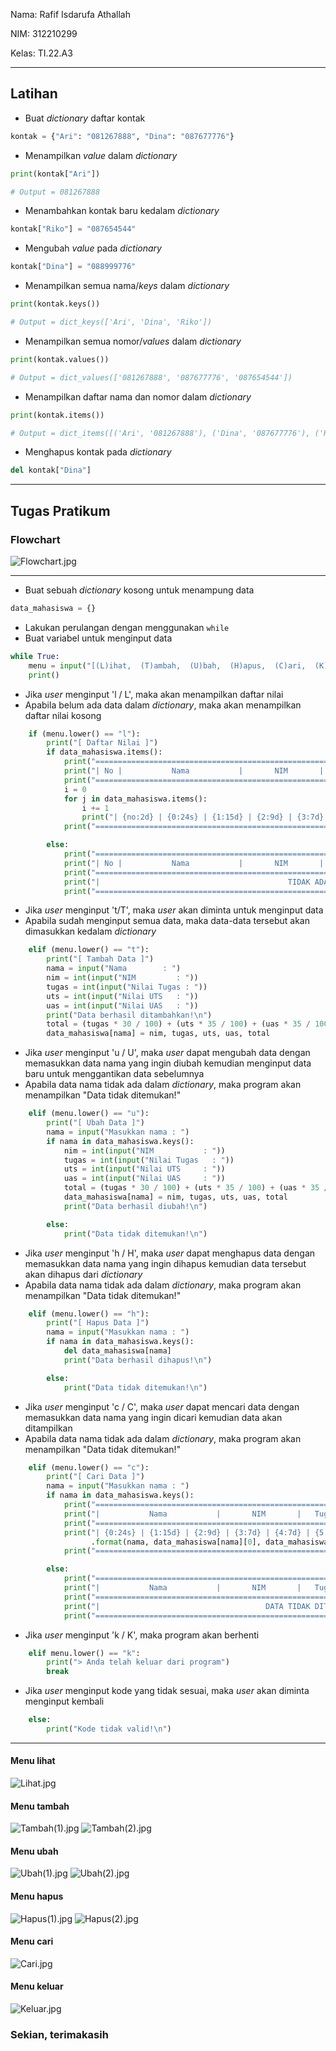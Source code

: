 Nama: Rafif Isdarufa Athallah

NIM: 312210299

Kelas: TI.22.A3

---

## Latihan

- Buat *dictionary* daftar kontak

```python
kontak = {"Ari": "081267888", "Dina": "087677776"}
```

- Menampilkan *value* dalam *dictionary*

```python
print(kontak["Ari"])

# Output = 081267888
```

- Menambahkan kontak baru kedalam *dictionary*

```python
kontak["Riko"] = "087654544"
```

- Mengubah *value* pada *dictionary*

```python
kontak["Dina"] = "088999776"
```

- Menampilkan semua nama/*keys* dalam *dictionary*

```python
print(kontak.keys())

# Output = dict_keys(['Ari', 'Dina', 'Riko'])
```

- Menampilkan semua nomor/*values* dalam *dictionary*

```python
print(kontak.values())

# Output = dict_values(['081267888', '087677776', '087654544'])
```

- Menampilkan daftar nama dan nomor dalam *dictionary*

```python
print(kontak.items())

# Output = dict_items([('Ari', '081267888'), ('Dina', '087677776'), ('Riko', '087654544')])
```

- Menghapus kontak pada *dictionary*

```python
del kontak["Dina"]
```

---

## Tugas Pratikum

### Flowchart

![Flowchart.jpg](https://github.com/zangetsuuuu/Pratikum6/blob/e7a1f99d32a1168920b0fda98ae3b8e5045cc7a0/gambar/Flowchart.jpg)

---

- Buat sebuah *dictionary* kosong untuk menampung data

```python
data_mahasiswa = {}
```

- Lakukan perulangan dengan menggunakan `while`
- Buat variabel untuk menginput data

```python
while True:
    menu = input("[(L)ihat,  (T)ambah,  (U)bah,  (H)apus,  (C)ari,  (K)eluar]: ")
    print()
```

- Jika *user* menginput 'l / L', maka akan menampilkan daftar nilai
- Apabila belum ada data dalam *dictionary*, maka akan menampilkan daftar nilai kosong

```python
    if (menu.lower() == "l"):
        print("[ Daftar Nilai ]")
        if data_mahasiswa.items():
            print("=====================================================================================================")
            print("| No |           Nama           |       NIM       |   Tugas   |   UTS   |   UAS   |   Nilai Akhir   |")
            print("=====================================================================================================")
            i = 0
            for j in data_mahasiswa.items():
                i += 1
                print("| {no:2d} | {0:24s} | {1:15d} | {2:9d} | {3:7d} | {4:7d} | {5:15f} |".format(j[0], j[1][0], j[1][1], j[1][2], j[1][3], j[1][4], no=i))
            print("=====================================================================================================\n")

        else:
            print("=====================================================================================================")
            print("| No |           Nama           |       NIM       |   Tugas   |   UTS   |   UAS   |   Nilai Akhir   |")
            print("=====================================================================================================")
            print("|                                          TIDAK ADA DATA                                           |")
            print("=====================================================================================================\n")
```

- Jika *user* menginput 't/T', maka *user* akan diminta untuk menginput data
- Apabila sudah menginput semua data, maka data-data tersebut akan dimasukkan kedalam *dictionary*

```python
    elif (menu.lower() == "t"):
        print("[ Tambah Data ]")
        nama = input("Nama        : ")
        nim = int(input("NIM         : "))
        tugas = int(input("Nilai Tugas : "))
        uts = int(input("Nilai UTS   : "))
        uas = int(input("Nilai UAS   : "))
        print("Data berhasil ditambahkan!\n")
        total = (tugas * 30 / 100) + (uts * 35 / 100) + (uas * 35 / 100)
        data_mahasiswa[nama] = nim, tugas, uts, uas, total
```

- Jika *user* menginput 'u / U', maka *user* dapat mengubah data dengan memasukkan data nama yang ingin diubah kemudian menginput data baru untuk menggantikan data sebelumnya
- Apabila data nama tidak ada dalam *dictionary*, maka program akan menampilkan "Data tidak ditemukan!"

```python
    elif (menu.lower() == "u"):
        print("[ Ubah Data ]")
        nama = input("Masukkan nama : ")
        if nama in data_mahasiswa.keys():
            nim = int(input("NIM           : "))
            tugas = int(input("Nilai Tugas   : "))
            uts = int(input("Nilai UTS     : "))
            uas = int(input("Nilai UAS     : "))
            total = (tugas * 30 / 100) + (uts * 35 / 100) + (uas * 35 / 100)
            data_mahasiswa[nama] = nim, tugas, uts, uas, total
            print("Data berhasil diubah!\n")

        else:
            print("Data tidak ditemukan!\n")
```

- Jika *user* menginput 'h / H', maka *user* dapat menghapus data dengan memasukkan data nama yang ingin dihapus kemudian data tersebut akan dihapus dari *dictionary*
- Apabila data nama tidak ada dalam *dictionary*, maka program akan menampilkan "Data tidak ditemukan!"

```python
    elif (menu.lower() == "h"):
        print("[ Hapus Data ]")
        nama = input("Masukkan nama : ")
        if nama in data_mahasiswa.keys():
            del data_mahasiswa[nama]
            print("Data berhasil dihapus!\n")

        else:
            print("Data tidak ditemukan!\n")
```

- Jika *user* menginput 'c / C', maka *user* dapat mencari data dengan memasukkan data nama yang ingin dicari kemudian data akan ditampilkan
- Apabila data nama tidak ada dalam *dictionary*, maka program akan menampilkan "Data tidak ditemukan!"

```python
    elif (menu.lower() == "c"):
        print("[ Cari Data ]")
        nama = input("Masukkan nama : ")
        if nama in data_mahasiswa.keys():
            print("================================================================================================")
            print("|           Nama           |       NIM       |   Tugas   |   UTS   |   UAS   |   Nilai Akhir   |")
            print("================================================================================================")
            print("| {0:24s} | {1:15d} | {2:9d} | {3:7d} | {4:7d} | {5:15f} |"
                  .format(nama, data_mahasiswa[nama][0], data_mahasiswa[nama][1], data_mahasiswa[nama][2], data_mahasiswa[nama][3], data_mahasiswa[nama][4]))
            print("================================================================================================\n")

        else:
            print("================================================================================================")
            print("|           Nama           |       NIM       |   Tugas   |   UTS   |   UAS   |   Nilai Akhir   |")
            print("================================================================================================")
            print("|                                     DATA TIDAK DITEMUKAN                                     |")
            print("================================================================================================\n")
```

- Jika *user* menginput 'k / K', maka program akan berhenti

```python
    elif menu.lower() == "k":
        print("> Anda telah keluar dari program")
        break
```

- Jika *user* menginput kode yang tidak sesuai, maka *user* akan diminta menginput kembali

```python
    else:
        print("Kode tidak valid!\n")
```

---

#### Menu lihat

![Lihat.jpg](https://github.com/zangetsuuuu/Pratikum6/blob/e7a1f99d32a1168920b0fda98ae3b8e5045cc7a0/gambar/Lihat.jpg)

#### Menu tambah

![Tambah(1).jpg](https://github.com/zangetsuuuu/Pratikum6/blob/e7a1f99d32a1168920b0fda98ae3b8e5045cc7a0/gambar/Tambah(1).jpg)
![Tambah(2).jpg](https://github.com/zangetsuuuu/Pratikum6/blob/e7a1f99d32a1168920b0fda98ae3b8e5045cc7a0/gambar/Tambah(2).jpg)

#### Menu ubah

![Ubah(1).jpg](https://github.com/zangetsuuuu/Pratikum6/blob/e7a1f99d32a1168920b0fda98ae3b8e5045cc7a0/gambar/Ubah(1).jpg)
![Ubah(2).jpg](https://github.com/zangetsuuuu/Pratikum6/blob/e7a1f99d32a1168920b0fda98ae3b8e5045cc7a0/gambar/Ubah(2).jpg)

#### Menu hapus

![Hapus(1).jpg](https://github.com/zangetsuuuu/Pratikum6/blob/e7a1f99d32a1168920b0fda98ae3b8e5045cc7a0/gambar/Hapus(1).jpg)
![Hapus(2).jpg](https://github.com/zangetsuuuu/Pratikum6/blob/e7a1f99d32a1168920b0fda98ae3b8e5045cc7a0/gambar/Hapus(2).jpg)

#### Menu cari

![Cari.jpg](https://github.com/zangetsuuuu/Pratikum6/blob/e7a1f99d32a1168920b0fda98ae3b8e5045cc7a0/gambar/Cari.jpg)

#### Menu keluar

![Keluar.jpg](https://github.com/zangetsuuuu/Pratikum6/blob/e7a1f99d32a1168920b0fda98ae3b8e5045cc7a0/gambar/Keluar.jpg)

### Sekian, terimakasih
